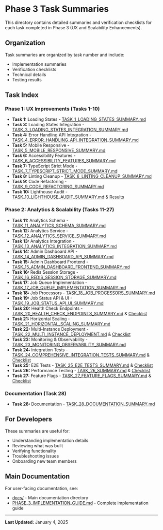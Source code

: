 # Phase 3 Task Summaries

This directory contains detailed summaries and verification checklists for each task completed in Phase 3 (UX and Scalability Enhancements).

## Organization

Task summaries are organized by task number and include:
- Implementation summaries
- Verification checklists
- Technical details
- Testing results

## Task Index

### Phase 1: UX Improvements (Tasks 1-10)

- **Task 1:** Loading States - [TASK_1_LOADING_STATES_SUMMARY.md](TASK_1_LOADING_STATES_SUMMARY.md)
- **Task 3:** Loading States Integration - [TASK_3_LOADING_STATES_INTEGRATION_SUMMARY.md](TASK_3_LOADING_STATES_INTEGRATION_SUMMARY.md)
- **Task 4:** Error Handling API Integration - [TASK_4_ERROR_HANDLING_API_INTEGRATION_SUMMARY.md](TASK_4_ERROR_HANDLING_API_INTEGRATION_SUMMARY.md)
- **Task 5:** Mobile Responsive - [TASK_5_MOBILE_RESPONSIVE_SUMMARY.md](TASK_5_MOBILE_RESPONSIVE_SUMMARY.md)
- **Task 6:** Accessibility Features - [TASK_6_ACCESSIBILITY_FEATURES_SUMMARY.md](TASK_6_ACCESSIBILITY_FEATURES_SUMMARY.md)
- **Task 7:** TypeScript Strict Mode - [TASK_7_TYPESCRIPT_STRICT_MODE_SUMMARY.md](TASK_7_TYPESCRIPT_STRICT_MODE_SUMMARY.md)
- **Task 8:** Linting Cleanup - [TASK_8_LINTING_CLEANUP_SUMMARY.md](TASK_8_LINTING_CLEANUP_SUMMARY.md)
- **Task 9:** Code Refactoring - [TASK_9_CODE_REFACTORING_SUMMARY.md](TASK_9_CODE_REFACTORING_SUMMARY.md)
- **Task 10:** Lighthouse Audit - [TASK_10_LIGHTHOUSE_AUDIT_SUMMARY.md](TASK_10_LIGHTHOUSE_AUDIT_SUMMARY.md) & [Results](TASK_10_LIGHTHOUSE_AUDIT_RESULTS.md)

### Phase 2: Analytics & Scalability (Tasks 11-27)

- **Task 11:** Analytics Schema - [TASK_11_ANALYTICS_SCHEMA_SUMMARY.md](TASK_11_ANALYTICS_SCHEMA_SUMMARY.md)
- **Task 12:** Analytics Service - [TASK_12_ANALYTICS_SERVICE_SUMMARY.md](TASK_12_ANALYTICS_SERVICE_SUMMARY.md)
- **Task 13:** Analytics Integration - [TASK_13_ANALYTICS_INTEGRATION_SUMMARY.md](TASK_13_ANALYTICS_INTEGRATION_SUMMARY.md)
- **Task 14:** Admin Dashboard API - [TASK_14_ADMIN_DASHBOARD_API_SUMMARY.md](TASK_14_ADMIN_DASHBOARD_API_SUMMARY.md)
- **Task 15:** Admin Dashboard Frontend - [TASK_15_ADMIN_DASHBOARD_FRONTEND_SUMMARY.md](TASK_15_ADMIN_DASHBOARD_FRONTEND_SUMMARY.md)
- **Task 16:** Redis Session Storage - [TASK_16_REDIS_SESSION_STORAGE_SUMMARY.md](TASK_16_REDIS_SESSION_STORAGE_SUMMARY.md)
- **Task 17:** Job Queue Implementation - [TASK_17_JOB_QUEUE_IMPLEMENTATION_SUMMARY.md](TASK_17_JOB_QUEUE_IMPLEMENTATION_SUMMARY.md)
- **Task 18:** Job Processors - [TASK_18_JOB_PROCESSORS_SUMMARY.md](TASK_18_JOB_PROCESSORS_SUMMARY.md)
- **Task 19:** Job Status API & UI - [TASK_19_JOB_STATUS_API_UI_SUMMARY.md](TASK_19_JOB_STATUS_API_UI_SUMMARY.md)
- **Task 20:** Health Check Endpoints - [TASK_20_HEALTH_CHECK_ENDPOINTS_SUMMARY.md](TASK_20_HEALTH_CHECK_ENDPOINTS_SUMMARY.md) & [Checklist](TASK_20_VERIFICATION_CHECKLIST.md)
- **Task 21:** Horizontal Scaling - [TASK_21_HORIZONTAL_SCALING_SUMMARY.md](TASK_21_HORIZONTAL_SCALING_SUMMARY.md)
- **Task 22:** Multi-Instance Deployment - [TASK_22_MULTI_INSTANCE_DEPLOYMENT.md](TASK_22_MULTI_INSTANCE_DEPLOYMENT.md) & [Checklist](TASK_22_VERIFICATION_CHECKLIST.md)
- **Task 23:** Monitoring & Observability - [TASK_23_MONITORING_OBSERVABILITY_SUMMARY.md](TASK_23_MONITORING_OBSERVABILITY_SUMMARY.md)
- **Task 24:** Integration Tests - [TASK_24_COMPREHENSIVE_INTEGRATION_TESTS_SUMMARY.md](TASK_24_COMPREHENSIVE_INTEGRATION_TESTS_SUMMARY.md) & [Checklist](TASK_24_VERIFICATION_CHECKLIST.md)
- **Task 25:** E2E Tests - [TASK_25_E2E_TESTS_SUMMARY.md](TASK_25_E2E_TESTS_SUMMARY.md) & [Checklist](TASK_25_VERIFICATION_CHECKLIST.md)
- **Task 26:** Performance Testing - [TASK_26_SUMMARY.md](TASK_26_SUMMARY.md) & [Checklist](TASK_26_VERIFICATION_CHECKLIST.md)
- **Task 27:** Feature Flags - [TASK_27_FEATURE_FLAGS_SUMMARY.md](TASK_27_FEATURE_FLAGS_SUMMARY.md) & [Checklist](TASK_27_VERIFICATION_CHECKLIST.md)

### Documentation (Task 28)

- **Task 28:** Documentation - [TASK_28_DOCUMENTATION_SUMMARY.md](TASK_28_DOCUMENTATION_SUMMARY.md)

## For Developers

These summaries are useful for:
- Understanding implementation details
- Reviewing what was built
- Verifying functionality
- Troubleshooting issues
- Onboarding new team members

## Main Documentation

For user-facing documentation, see:
- [docs/](../../../docs/) - Main documentation directory
- [PHASE_3_IMPLEMENTATION_GUIDE.md](../../../docs/PHASE_3_IMPLEMENTATION_GUIDE.md) - Complete implementation guide

---

**Last Updated:** January 4, 2025
